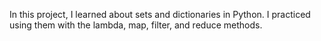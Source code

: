 In this project, I learned about sets and dictionaries in Python. I practiced using them with the lambda, map, filter, and reduce methods.


